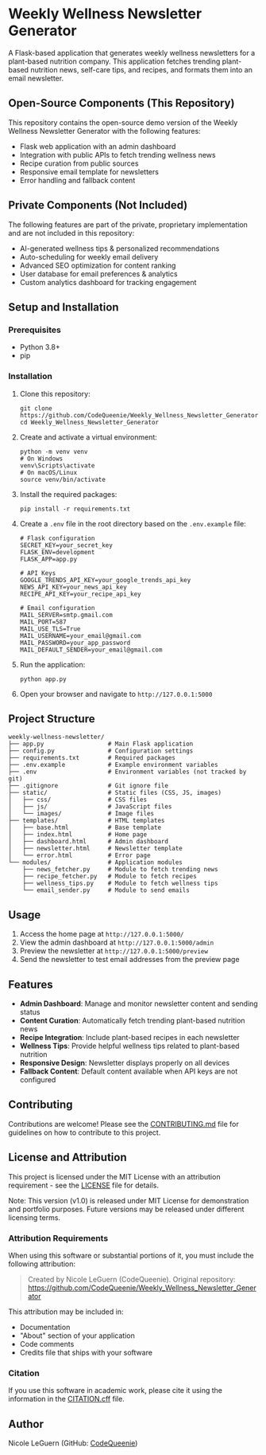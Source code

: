 # Weekly Wellness Newsletter Generator

A Flask-based application that generates weekly wellness newsletters for a plant-based nutrition company. This application fetches trending plant-based nutrition news, self-care tips, and recipes, and formats them into an email newsletter.

## Open-Source Components (This Repository)

This repository contains the open-source demo version of the Weekly Wellness Newsletter Generator with the following features:

- Flask web application with an admin dashboard
- Integration with public APIs to fetch trending wellness news
- Recipe curation from public sources
- Responsive email template for newsletters
- Error handling and fallback content

## Private Components (Not Included)

The following features are part of the private, proprietary implementation and are not included in this repository:

- AI-generated wellness tips & personalized recommendations
- Auto-scheduling for weekly email delivery
- Advanced SEO optimization for content ranking
- User database for email preferences & analytics
- Custom analytics dashboard for tracking engagement

## Setup and Installation

### Prerequisites

- Python 3.8+
- pip

### Installation

1. Clone this repository:
   ```
   git clone https://github.com/CodeQueenie/Weekly_Wellness_Newsletter_Generator.git
   cd Weekly_Wellness_Newsletter_Generator
   ```

2. Create and activate a virtual environment:
   ```
   python -m venv venv
   # On Windows
   venv\Scripts\activate
   # On macOS/Linux
   source venv/bin/activate
   ```

3. Install the required packages:
   ```
   pip install -r requirements.txt
   ```
   
4. Create a `.env` file in the root directory based on the `.env.example` file:
   ```
   # Flask configuration
   SECRET_KEY=your_secret_key
   FLASK_ENV=development
   FLASK_APP=app.py

   # API Keys
   GOOGLE_TRENDS_API_KEY=your_google_trends_api_key
   NEWS_API_KEY=your_news_api_key
   RECIPE_API_KEY=your_recipe_api_key

   # Email configuration
   MAIL_SERVER=smtp.gmail.com
   MAIL_PORT=587
   MAIL_USE_TLS=True
   MAIL_USERNAME=your_email@gmail.com
   MAIL_PASSWORD=your_app_password
   MAIL_DEFAULT_SENDER=your_email@gmail.com
   ```

5. Run the application:
   ```
   python app.py
   ```

6. Open your browser and navigate to `http://127.0.0.1:5000`

## Project Structure

```
weekly-wellness-newsletter/
├── app.py                  # Main Flask application
├── config.py               # Configuration settings
├── requirements.txt        # Required packages
├── .env.example            # Example environment variables
├── .env                    # Environment variables (not tracked by git)
├── .gitignore              # Git ignore file
├── static/                 # Static files (CSS, JS, images)
│   ├── css/                # CSS files
│   ├── js/                 # JavaScript files
│   └── images/             # Image files
├── templates/              # HTML templates
│   ├── base.html           # Base template
│   ├── index.html          # Home page
│   ├── dashboard.html      # Admin dashboard
│   ├── newsletter.html     # Newsletter template
│   └── error.html          # Error page
└── modules/                # Application modules
    ├── news_fetcher.py     # Module to fetch trending news
    ├── recipe_fetcher.py   # Module to fetch recipes
    ├── wellness_tips.py    # Module to fetch wellness tips
    └── email_sender.py     # Module to send emails
```

## Usage

1. Access the home page at `http://127.0.0.1:5000/`
2. View the admin dashboard at `http://127.0.0.1:5000/admin`
3. Preview the newsletter at `http://127.0.0.1:5000/preview`
4. Send the newsletter to test email addresses from the preview page

## Features

- **Admin Dashboard**: Manage and monitor newsletter content and sending status
- **Content Curation**: Automatically fetch trending plant-based nutrition news
- **Recipe Integration**: Include plant-based recipes in each newsletter
- **Wellness Tips**: Provide helpful wellness tips related to plant-based nutrition
- **Responsive Design**: Newsletter displays properly on all devices
- **Fallback Content**: Default content available when API keys are not configured

## Contributing

Contributions are welcome! Please see the [CONTRIBUTING.md](CONTRIBUTING.md) file for guidelines on how to contribute to this project.

## License and Attribution

This project is licensed under the MIT License with an attribution requirement - see the [LICENSE](LICENSE) file for details.

Note: This version (v1.0) is released under MIT License for demonstration and portfolio purposes. Future versions may be released under different licensing terms.

### Attribution Requirements

When using this software or substantial portions of it, you must include the following attribution:

> Created by Nicole LeGuern (CodeQueenie). Original repository: https://github.com/CodeQueenie/Weekly_Wellness_Newsletter_Generator

This attribution may be included in:
- Documentation
- "About" section of your application
- Code comments
- Credits file that ships with your software

### Citation

If you use this software in academic work, please cite it using the information in the [CITATION.cff](CITATION.cff) file.

## Author

Nicole LeGuern (GitHub: [CodeQueenie](https://github.com/CodeQueenie))
